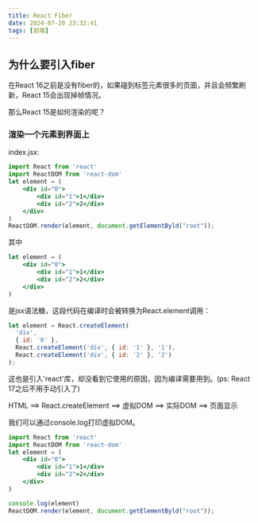 ```yaml
---
title: React Fiber
date: 2024-07-20 23:32:41
tags: [前端]
---
```




## 为什么要引入fiber

在React 16之前是没有fiber的，如果碰到标签元素很多的页面，并且会频繁刷新，React 15会出现掉帧情况。

那么React 15是如何渲染的呢？

### 渲染一个元素到界面上

index.jsx:

```jsx
import React from 'react'
import ReactDOM from 'react-dom'
let element = (
    <div id="0">
        <div id="1">1</div> 
        <div id="2">2</div> 
    </div>
)
ReactDOM.render(element, document.getElementByld("root"));
```

其中

```jsx
let element = (
    <div id="0">
        <div id="1">1</div> 
        <div id="2">2</div> 
    </div>
)
```

是jsx语法糖，这段代码在编译时会被转换为React.element调用：

```js
let element = React.createElement(
  'div',
  { id: '0' },
  React.createElement('div', { id: '1' }, '1'),
  React.createElement('div', { id: '2' }, '2')
);
```

这也是引入'react'库，却没看到它使用的原因，因为编译需要用到。(ps: React 17之后不用手动引入了)

HTML ==> React.createElement ==> 虚拟DOM ==>  实际DOM  ==> 页面显示

我们可以通过console.log打印虚拟DOM。

```jsx
import React from 'react'
import ReactDOM from 'react-dom'
let element = (
    <div id="0">
        <div id="1">1</div> 
        <div id="2">2</div> 
    </div>
)

console.log(element)
ReactDOM.render(element, document.getElementByld("root"));
```

